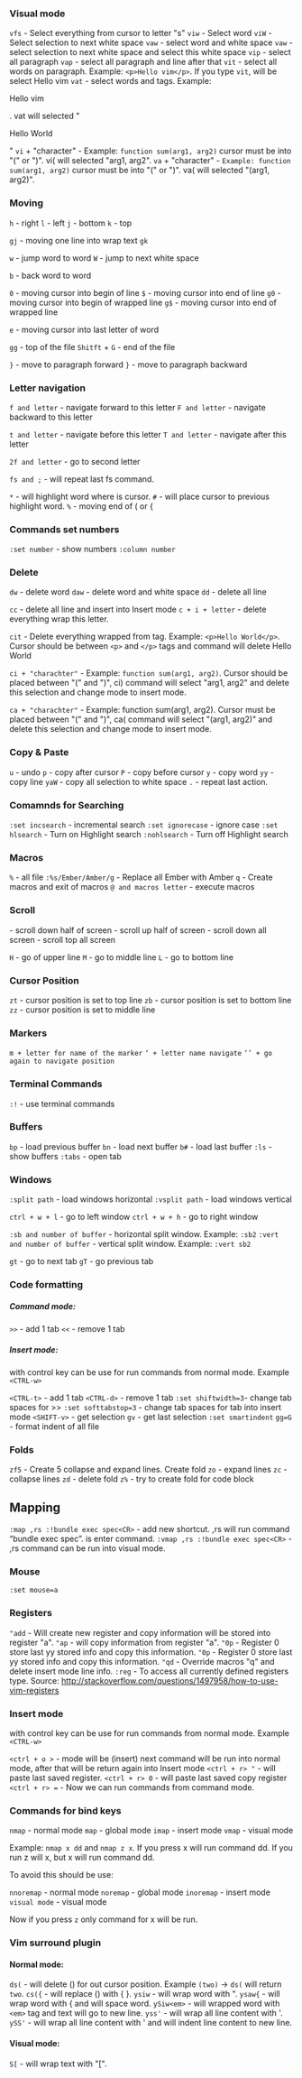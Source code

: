 ### Visual mode
`vfs` - Select everything from cursor to letter "s"
`viw` - Select word
`viW` - Select selection to next white space
`vaw` - select word and white space 
`vaw` - select selection to next white space and select this white space
`vip` - select all paragraph
`vap` - select all paragraph and line after that
`vit` - select all words on paragraph. Example: `<p>Hello vim</p>`. If you type 
`vit`, will be select Hello vim
`vat` - select words and tags. Example: <p>Hello vim</p>. vat will selected "<p>Hello World</p>"
`vi` + "character" - Example: `function sum(arg1, arg2)` cursor must be into "(" or 
")". vi( will selected "arg1, arg2".
`va` + "character" - `Example: function sum(arg1, arg2)` cursor must be into "(" or 
")". va( will selected "(arg1, arg2)".

### Moving

`h` - right
`l` - left
`j` - bottom
`k` - top

`gj` - moving one line into wrap text
`gk` 

`w` - jump word to word
`W` - jump to next white space

`b` - back word to word

`0` - moving cursor into begin of line
`$` - moving cursor into end of line
`g0` - moving cursor into begin of wrapped line
`g$` - moving cursor into end of wrapped line

`e` - moving cursor into last letter of word

`gg` - top of the file
`Shitft` + `G` - end of the file

`}` - move to paragraph forward
`}` - move to paragraph backward

### Letter navigation

`f and letter` - navigate forward to this letter
`F and letter` - navigate backward to this letter

`t and letter` - navigate before this letter
`T and letter` - navigate after this letter

`2f and letter` - go to second letter

`fs and ;` - will repeat last fs command.

`*` - will highlight word where is cursor.
`#` - will place cursor to previous highlight word.
`%` - moving end of ( or {

### Commands set numbers

`:set number` - show numbers
`:column number`

### Delete

`dw` - delete word
`daw` - delete word and white space 
`dd` - delete all line

`cc` - delete all line and insert into Insert mode
`c + i + letter` - delete everything wrap this letter.

`cit` - Delete everything wrapped from tag. Example: `<p>Hello World</p>`. Cursor should 
be between `<p>` and `</p>` tags and command will delete Hello World

`ci + "charachter"` - Example: `function sum(arg1, arg2)`. Cursor should be placed between
"(" and ")", ci) command will select "arg1, arg2" and delete this selection and change mode to 
insert mode.

`ca + "charachter"` - Example: function sum(arg1, arg2). Cursor must be placed between
"(" and ")", ca( command will select "(arg1, arg2)" and delete this selection and change mode to
insert mode.

### Copy & Paste

`u` - undo
`p` - copy after cursor
`P` - copy before cursor
`y` - copy word
`yy` - copy line
`yaW` - copy all selection to white space
`.` - repeat last action.

### Comamnds for Searching

`:set incsearch` - incremental search
`:set ignorecase` - ignore case
`:set hlsearch` - Turn on Highlight search
`:nohlsearch` - Turn off Highlight search 

### Macros

`%` - all file
`:%s/Ember/Amber/g` - Replace all Ember with Amber
`q` - Create macros and exit of macros
`@ and macros letter` - execute macros

### Scroll

<CTRL-d> - scroll down half of screen
<CTRL-u> - scroll up half of screen
<CTRL-f> - scroll down all screen
<CTRL-b> - scroll top all screen

`H` - go of upper line
`M` - go to middle line
`L` - go to bottom line

### Cursor Position

`zt` - cursor position is set to top line
`zb` - cursor position is set to bottom line
`zz` - cursor position is set to middle line

### Markers

`m + letter for name of the marker`
`‘ + letter name navigate`
`‘’ + go again to navigate position`


### Terminal Commands

`:!` - use terminal commands

### Buffers

`bp` - load previous buffer
`bn` - load next buffer
`b#` - load last buffer
`:ls` - show buffers
`:tabs` - open tab

### Windows

`:split path` - load windows horizontal
`:vsplit path` - load windows vertical

`ctrl + w + l` - go to left window
`ctrl + w + h` - go to right window

`:sb and number of buffer` - horizontal split window. Example: `:sb2`
`:vert and number of buffer` - vertical split window. Example: `:vert sb2`

`gt` - go to next tab
`gT` - go previous tab

### Code formatting

##### Command mode:

`>>` - add 1 tab
`<<` - remove 1 tab

##### Insert mode:

with control key can be use for run commands from normal mode. Example `<CTRL-w>`

`<CTRL-t>` - add 1 tab
`<CTRL-d>` - remove 1 tab
`:set shiftwidth=3`- change tab spaces for >>
`:set softtabstop=3` - change tab spaces for tab into insert mode 
`<SHIFT-v>` - get selection
`gv` - get last selection
`:set smartindent`
`gg=G` - format indent of all file

### Folds

`zf5` - Create 5 collapse and expand lines. Create fold
`zo` - expand lines
`zc` - collapse lines
`zd` - delete fold
`z%` - try to create fold for code block

## Mapping

`:map ,rs :!bundle exec spec<CR>` - add new shortcut. ,rs will run command “bundle exec spec”. <CR> is enter command.
`:vmap ,rs :!bundle exec spec<CR>` - ,rs command can be run into visual mode.

### Mouse

`:set mouse=a`

### Registers

`"add` - Will create new register and copy information will be stored into register "a".
`"ap` - will copy information from register "a".
`"0p` - Register 0 store last yy stored info and copy this information.
`"0p` - Register 0 store last yy stored info and copy this information.
`"qd` - Override macros "q" and delete insert mode line info.
`:reg` - To access all currently defined registers type. Source: http://stackoverflow.com/questions/1497958/how-to-use-vim-registers

### Insert mode

with control key can be use for run commands from normal mode. Example `<CTRL-w>`

`<ctrl + o >` - mode will be (insert) next command will be run into normal mode, 
after that will be return again into Insert mode
`<ctrl + r> "` - will paste last saved register.
`<ctrl + r> 0` - will paste last saved copy register
`<ctrl + r> =` - Now we can run commands from command mode.

### Commands for bind keys

`nmap` - normal mode 
`map` - global mode
`imap` - insert mode
`vmap` - visual mode

Example: `nmap x dd` and `nmap z x`. If you press x will run command dd. If you run
z will x, but x will run command dd.

To avoid this should be use:

`nnoremap` - normal mode
`noremap` - global mode
`inoremap` - insert mode
`visual mode` - visual mode

Now if you press `z` only command for x will be run.

### Vim surround plugin

#### Normal mode: 

`ds(` - will delete () for out cursor position. Example `(two)` -> `ds(` will return
`two`.
`cs({` - will replace () with { }.
`ysiw` - will wrap word with ".
`ysaw{` - will wrap word with { and will space word.
`ySiw<em>` - will wrapped word with `<em>` tag and text will go to new line.
`yss'` - will wrap all line content with '.
`ySS'` - will wrap all line content with ' and will indent line content to new line.

#### Visual mode: 

`S[` - will wrap text with "[".
